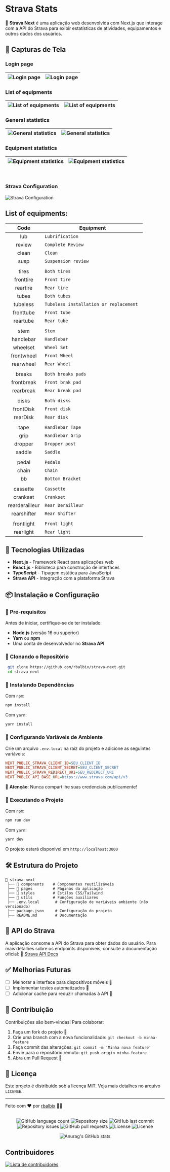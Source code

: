 # Strava Stats

🚴 **Strava Next** é uma aplicação web desenvolvida com Next.js que interage com a API do Strava para exibir estatísticas de atividades, equipamentos e outros dados dos usuários.

## 📸 Capturas de Tela

### Login page

| ![Login page](assets/Captura%20de%20tela%20de%202023-05-15%2011-57-24.png) | ![Login page](assets/Captura%20de%20tela%20de%202023-05-15%2011-57-42.png) |
| -------------------------------------------------------------------------- | -------------------------------------------------------------------------- |

### List of equipments

| ![List of equipments](assets/Captura%20de%20tela%20de%202023-05-15%2011-58-16.png) | ![List of equipments](assets/Captura%20de%20tela%20de%202023-05-15%2011-58-02.png) |
| ---------------------------------------------------------------------------------- | ---------------------------------------------------------------------------------- |

### General statistics

| ![General statistics](assets/Captura%20de%20tela%20de%202023-05-15%2011-58-30.png) | ![General statistics](assets/Captura%20de%20tela%20de%202023-05-15%2011-58-48.png) |
| ---------------------------------------------------------------------------------- | ---------------------------------------------------------------------------------- |

### Equipment statistics

| ![Equipment statistics](assets/Captura%20de%20tela%20de%202023-05-15%2011-59-09.png) | ![Equipment statistics](assets/Captura%20de%20tela%20de%202023-05-15%2011-59-01.png) |
| ------------------------------------------------------------------------------------ | ------------------------------------------------------------------------------------ |

<br/>

### Strava Configuration

![Strava Configuration](assets/config-strava.png)

## List of equipments:

|      Code      | Equipment                               |
| :------------: | --------------------------------------- |
|      lub       | `Lubrification`                         |
|     review     | `Complete Review`                       |
|     clean      | `Clean`                                 |
|      susp      | `Suspension review`                     |
|                |                                         |
|     tires      | `Both tires`                            |
|   fronttire    | `Front tire`                            |
|    reartire    | `Rear tire`                             |
|     tubes      | `Both tubes`                            |
|    tubeless    | `Tubeless installation or replacement ` |
|   fronttube    | `Front tube`                            |
|    reartube    | `Rear tube`                             |
|                |                                         |
|      stem      | `Stem`                                  |
|   handlebar    | `Handlebar`                             |
|    wheelset    | `Wheel Set`                             |
|   frontwheel   | `Front Wheel`                           |
|   rearwheel    | `Rear Wheel`                            |
|                |                                         |
|     breaks     | `Both breaks pads`                      |
|   frontbreak   | `Front brak pad`                        |
|   rearbreak    | `Rear break pad`                        |
|                |                                         |
|     disks      | `Both disks`                            |
|   frontDisk    | `Front disk`                            |
|    rearDisk    | `Rear disk`                             |
|                |                                         |
|      tape      | `Handlebar Tape`                        |
|      grip      | `Handlebar Grip`                        |
|    dropper     | `Dropper post`                          |
|     saddle     | `Saddle`                                |
|                |                                         |
|     pedal      | `Pedals`                                |
|     chain      | `Chain`                                 |
|       bb       | `Bottom Bracket`                        |
|                |                                         |
|    cassette    | `Cassette`                              |
|    crankset    | `Crankset`                              |
| rearderailleur | `Rear Derailleur`                       |
|  rearshifter   | `Rear Shifter`                          |
|                |                                         |
|   frontlight   | `Front light`                           |
|   rearlight    | `Rear light`                            |

## 🚀 Tecnologias Utilizadas

- **Next.js** - Framework React para aplicações web
- **React.js** - Biblioteca para construção de interfaces
- **TypeScript** - Tipagem estática para JavaScript
- **Strava API** - Integração com a plataforma Strava

## 📦 Instalação e Configuração

### 🔹 Pré-requisitos

Antes de iniciar, certifique-se de ter instalado:

- **Node.js** (versão 16 ou superior)
- **Yarn** ou **npm**
- Uma conta de desenvolvedor no **Strava API**

### 🔹 Clonando o Repositório

```sh
 git clone https://github.com/rbalbix/strava-next.git
 cd strava-next
```

### 🔹 Instalando Dependências

Com `npm`:

```sh
npm install
```

Com `yarn`:

```sh
yarn install
```

### 🔹 Configurando Variáveis de Ambiente

Crie um arquivo `.env.local` na raiz do projeto e adicione as seguintes variáveis:

```ini
NEXT_PUBLIC_STRAVA_CLIENT_ID=SEU_CLIENT_ID
NEXT_PUBLIC_STRAVA_CLIENT_SECRET=SEU_CLIENT_SECRET
NEXT_PUBLIC_STRAVA_REDIRECT_URI=SEU_REDIRECT_URI
NEXT_PUBLIC_API_BASE_URL=https://www.strava.com/api/v3
```

🚨 **Atenção**: Nunca compartilhe suas credenciais publicamente!

### 🔹 Executando o Projeto

Com `npm`:

```sh
npm run dev
```

Com `yarn`:

```sh
yarn dev
```

O projeto estará disponível em `http://localhost:3000`

## 🛠️ Estrutura do Projeto

```plaintext
📂 strava-next
 ├── 📁 components    # Componentes reutilizáveis
 ├── 📁 pages         # Páginas da aplicação
 ├── 📁 styles        # Estilos CSS/Tailwind
 ├── 📁 utils         # Funções auxiliares
 ├── .env.local       # Configuração de variáveis ambiente (não versionado)
 ├── package.json     # Configuração do projeto
 ├── README.md        # Documentação
```

## 📡 API do Strava

A aplicação consome a API do Strava para obter dados do usuário. Para mais detalhes sobre os endpoints disponíveis, consulte a documentação oficial:
🔗 [Strava API Docs](https://developers.strava.com/docs/reference/)

## ✅ Melhorias Futuras

- [ ] Melhorar a interface para dispositivos móveis 📱
- [ ] Implementar testes automatizados 🧪
- [ ] Adicionar cache para reduzir chamadas à API 🚀

## 🤝 Contribuição

Contribuições são bem-vindas! Para colaborar:

1. Faça um fork do projeto 🍴
2. Crie uma branch com a nova funcionalidade: `git checkout -b minha-feature`
3. Faça commit das alterações: `git commit -m 'Minha nova feature'`
4. Envie para o repositório remoto: `git push origin minha-feature`
5. Abra um Pull Request 🚀

## 📜 Licença

Este projeto é distribuído sob a licença MIT. Veja mais detalhes no arquivo `LICENSE`.

---

Feito com ❤️ por [rbalbix](https://github.com/rbalbix) 🚴‍♂️

</br>
<div align="center">
  <img alt="GitHub language count" src="https://img.shields.io/github/languages/count/rbalbix/strava-next">

  <img alt="Repository size" src="https://img.shields.io/github/repo-size/rbalbix/strava-next">

  <img alt="GitHub last commit" src="https://img.shields.io/github/last-commit/rbalbix/strava-next">

  <img alt="Repository issues" src="https://img.shields.io/github/issues/rbalbix/strava-next">

  <img alt="GitHub pull requests" src="https://img.shields.io/github/issues-pr/rbalbix/strava-next">

  <img alt="License" src="https://img.shields.io/badge/license-MIT-brightgreen">

  <img alt="License" src="https://img.shields.io/badge/commitizen-friendly-brightgreen.svg">

![Anurag's GitHub stats](https://github-readme-stats.vercel.app/api?username=rbalbix&show_icons=true&theme=dracula)

</div>

## Contribuidores

<a href="https://github.com/rbalbix/strava-stats/graphs/contributors">
  <img src="https://contributors-img.web.app/image?repo=rbalbix/strava-stats" alt="Lista de contribuidores"/>
</a>
